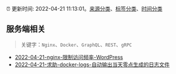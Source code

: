 :alarm_clock: 更新时间: 2022-04-21 11:13:01。[来源分类](../README.md)、[标签分类](../TAGS.md)、[时间分类](../TIMELINE.md)

## 服务端相关


> 关键字：`Nginx`、`Docker`、`GraphQL`、`REST`、`gRPC`



- [2022-04-21-nginx-限制访问频率-WordPress](https://www.v2ex.com/t/848402) 
- [2022-04-21-求助-docker-logs-自动输出当天零点生成的日志文件](https://www.v2ex.com/t/848389) 